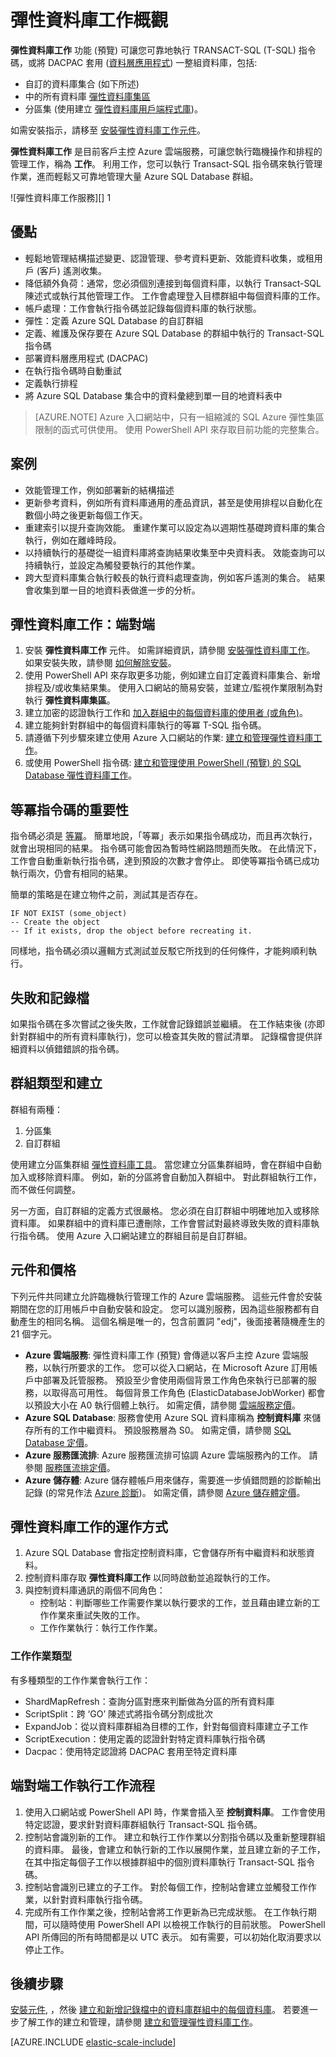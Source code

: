 <properties
    pageTitle="彈性資料庫工作概觀 | Microsoft Azure" 
    description="說明彈性資料庫工作服務" 
    metaKeywords="azure sql database elastic databases" 
    services="sql-database" documentationCenter=""  
    manager="jeffreyg" 
    authors="ddove"/>

<tags 
    ms.service="sql-database" 
    ms.workload="sql-database" 
    ms.tgt_pltfrm="na" 
    ms.devlang="na" 
    ms.topic="article" 
    ms.date="11/04/2015" 
    ms.author="ddove; sidneyh" />

# 彈性資料庫工作概觀

 **彈性資料庫工作** 功能 (預覽) 可讓您可靠地執行 TRANSACT-SQL (T-SQL) 指令碼，或將 DACPAC 套用 ([資料層應用程式](https://msdn.microsoft.com/library/ee210546.aspx)) 一整組資料庫，包括:

* 自訂的資料庫集合 (如下所述)
* 中的所有資料庫 [彈性資料庫集區](sql-database-elastic-pool.md)
* 分區集 (使用建立 [彈性資料庫用戶端程式庫](sql-database-elastic-database-client-library.md))。 
 
如需安裝指示，請移至 [安裝彈性資料庫工作元件](sql-database-elastic-jobs-service-installation.md)。

**彈性資料庫工作** 是目前客戶主控 Azure 雲端服務，可讓您執行臨機操作和排程的管理工作，稱為 **工作**。 利用工作，您可以執行 Transact-SQL 指令碼來執行管理作業，進而輕鬆又可靠地管理大量 Azure SQL Database 群組。 

![彈性資料庫工作服務][] 1

## 優點
* 輕鬆地管理結構描述變更、認證管理、參考資料更新、效能資料收集，或租用戶 (客戶) 遙測收集。
* 降低額外負荷：通常，您必須個別連接到每個資料庫，以執行 Transact-SQL 陳述式或執行其他管理工作。 工作會處理登入目標群組中每個資料庫的工作。
* 帳戶處理：工作會執行指令碼並記錄每個資料庫的執行狀態。 
* 彈性：定義 Azure SQL Database 的自訂群組
* 定義、維護及保存要在 Azure SQL Database 的群組中執行的 Transact-SQL 指令碼 
* 部署資料層應用程式 (DACPAC)
* 在執行指令碼時自動重試
* 定義執行排程
* 將 Azure SQL Database 集合中的資料彙總到單一目的地資料表中

> [AZURE.NOTE] Azure 入口網站中，只有一組縮減的 SQL Azure 彈性集區限制的函式可供使用。 使用 PowerShell API 來存取目前功能的完整集合。

## 案例

* 效能管理工作，例如部署新的結構描述
* 更新參考資料，例如所有資料庫通用的產品資訊，甚至是使用排程以自動化在數個小時之後更新每個工作天。
* 重建索引以提升查詢效能。 重建作業可以設定為以週期性基礎跨資料庫的集合執行，例如在離峰時段。
* 以持續執行的基礎從一組資料庫將查詢結果收集至中央資料表。 效能查詢可以持續執行，並設定為觸發要執行的其他作業。
* 跨大型資料庫集合執行較長的執行資料處理查詢，例如客戶遙測的集合。 結果會收集到單一目的地資料表做進一步的分析。

## 彈性資料庫工作：端對端 
1.  安裝 **彈性資料庫工作** 元件。 如需詳細資訊，請參閱 [安裝彈性資料庫工作](sql-database-elastic-jobs-service-installation.md)。 如果安裝失敗，請參閱 [如何解除安裝](sql-database-elastic-jobs-uninstall.md)。
2.  使用 PowerShell API 來存取更多功能，例如建立自訂定義資料庫集合、新增排程及/或收集結果集。 使用入口網站的簡易安裝，並建立/監視作業限制為對執行 **彈性資料庫集區**。 
3.  建立加密的認證執行工作和 [加入群組中的每個資料庫的使用者 (或角色)](sql-database-elastic-jobs-add-logins-to-dbs.md)。
4.  建立能夠針對群組中的每個資料庫執行的等冪 T-SQL 指令碼。 
5.  請遵循下列步驟來建立使用 Azure 入口網站的作業: [建立和管理彈性資料庫工作](sql-database-elastic-jobs-create-and-manage.md)。 
6.  或使用 PowerShell 指令碼: [建立和管理使用 PowerShell (預覽) 的 SQL Database 彈性資料庫工作](sql-database-elastic-jobs-powershell.md)。

## 等冪指令碼的重要性
指令碼必須是 [等冪](https://en.wikipedia.org/wiki/Idempotence)。 簡單地說，「等冪」表示如果指令碼成功，而且再次執行，就會出現相同的結果。 指令碼可能會因為暫時性網路問題而失敗。 在此情況下，工作會自動重新執行指令碼，達到預設的次數才會停止。 即使等冪指令碼已成功執行兩次，仍會有相同的結果。 

簡單的策略是在建立物件之前，測試其是否存在。  

    IF NOT EXIST (some_object)
    -- Create the object 
    -- If it exists, drop the object before recreating it.

同樣地，指令碼必須以邏輯方式測試並反駁它所找到的任何條件，才能夠順利執行。

## 失敗和記錄檔

如果指令碼在多次嘗試之後失敗，工作就會記錄錯誤並繼續。 在工作結束後 (亦即針對群組中的所有資料庫執行)，您可以檢查其失敗的嘗試清單。 記錄檔會提供詳細資料以偵錯錯誤的指令碼。 

## 群組類型和建立

群組有兩種： 

1. 分區集
2. 自訂群組

使用建立分區集群組 [彈性資料庫工具](sql-database-elastic-scale-introduction.md)。 當您建立分區集群組時，會在群組中自動加入或移除資料庫。 例如，新的分區將會自動加入群組中。 對此群組執行工作，而不做任何調整。

另一方面，自訂群組的定義方式很嚴格。 您必須在自訂群組中明確地加入或移除資料庫。 如果群組中的資料庫已遭刪除，工作會嘗試對最終導致失敗的資料庫執行指令碼。 使用 Azure 入口網站建立的群組目前是自訂群組。 


## 元件和價格 
下列元件共同建立允許臨機執行管理工作的 Azure 雲端服務。 這些元件會於安裝期間在您的訂用帳戶中自動安裝和設定。 您可以識別服務，因為這些服務都有自動產生的相同名稱。 這個名稱是唯一的，包含前置詞 "edj"，後面接著隨機產生的 21 個字元。

* **Azure 雲端服務**: 彈性資料庫工作 (預覽) 會傳遞以客戶主控 Azure 雲端服務，以執行所要求的工作。 您可以從入口網站，在 Microsoft Azure 訂用帳戶中部署及託管服務。 預設至少會使用兩個背景工作角色來執行已部署的服務，以取得高可用性。 每個背景工作角色 (ElasticDatabaseJobWorker) 都會以預設大小在 A0 執行個體上執行。 如需定價，請參閱 [雲端服務定價](http://azure.microsoft.com/pricing/details/cloud-services/)。 
* **Azure SQL Database**: 服務會使用 Azure SQL 資料庫稱為 **控制資料庫** 來儲存所有的工作中繼資料。 預設服務層為 S0。 如需定價，請參閱 [SQL Database 定價](http://azure.microsoft.com/pricing/details/sql-database/)。
* **Azure 服務匯流排**: Azure 服務匯流排可協調 Azure 雲端服務內的工作。 請參閱 [服務匯流排定價](http://azure.microsoft.com/pricing/details/service-bus/)。
* **Azure 儲存體**: Azure 儲存體帳戶用來儲存，需要進一步偵錯問題的診斷輸出記錄 (的常見作法 [Azure 診斷](cloud-services-dotnet-diagnostics.md))。 如需定價，請參閱 [Azure 儲存體定價](http://azure.microsoft.com/pricing/details/storage/)。

## 彈性資料庫工作的運作方式
1.  Azure SQL Database 會指定控制資料庫，它會儲存所有中繼資料和狀態資料。
2.  控制資料庫存取  **彈性資料庫工作** 以同時啟動並追蹤執行的工作。
3.  與控制資料庫通訊的兩個不同角色： 
    * 控制站：判斷哪些工作需要作業以執行要求的工作，並且藉由建立新的工作作業來重試失敗的工作。
    * 工作作業執行：執行工作作業。

### 工作作業類型
有多種類型的工作作業會執行工作：

* ShardMapRefresh：查詢分區對應來判斷做為分區的所有資料庫
* ScriptSplit：跨 ‘GO’ 陳述式將指令碼分割成批次
* ExpandJob：從以資料庫群組為目標的工作，針對每個資料庫建立子工作
* ScriptExecution：使用定義的認證針對特定資料庫執行指令碼
* Dacpac：使用特定認證將 DACPAC 套用至特定資料庫

## 端對端工作執行工作流程
1.  使用入口網站或 PowerShell API 時，作業會插入至  **控制資料庫**。 工作會使用特定認證，要求針對資料庫群組執行 Transact-SQL 指令碼。
2.  控制站會識別新的工作。 建立和執行工作作業以分割指令碼以及重新整理群組的資料庫。 最後，會建立和執行新的工作以展開作業，並且建立新的子工作，在其中指定每個子工作以根據群組中的個別資料庫執行 Transact-SQL 指令碼。
3.  控制站會識別已建立的子工作。 對於每個工作，控制站會建立並觸發工作作業，以針對資料庫執行指令碼。 
4.  完成所有工作作業之後，控制站會將工作更新為已完成狀態。 
在工作執行期間，可以隨時使用 PowerShell API 以檢視工作執行的目前狀態。 PowerShell API 所傳回的所有時間都是以 UTC 表示。 如有需要，可以初始化取消要求以停止工作。 

## 後續步驟
[安裝元件](sql-database-elastic-jobs-service-installation.md), ，然後 [建立和新增記錄檔中的資料庫群組中的每個資料庫](sql-database-elastic-jobs-add-logins-to-dbs.md)。 若要進一步了解工作的建立和管理，請參閱 [建立和管理彈性資料庫工作](sql-database-elastic-jobs-create-and-manage.md)。

[AZURE.INCLUDE [elastic-scale-include](../../includes/elastic-scale-include.md)]

<!--Image references-->
[1]: ./media/sql-database-elastic-jobs-overview/elastic-jobs.png
<!--anchors-->

 

